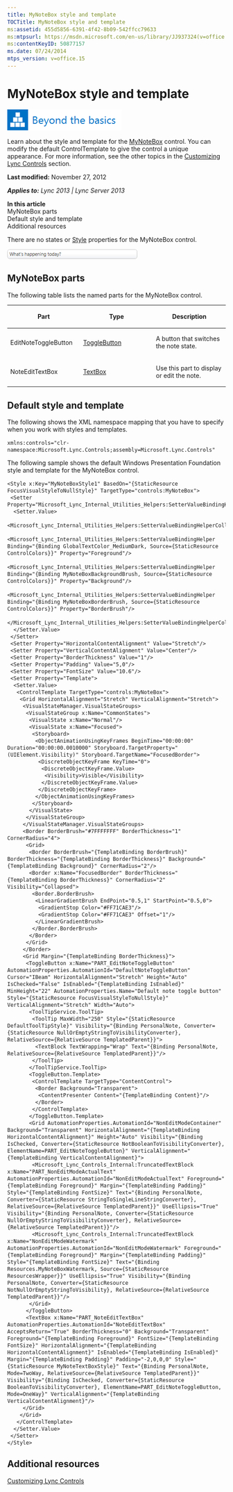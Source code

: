 ```yaml
---
title: MyNoteBox style and template
TOCTitle: MyNoteBox style and template
ms:assetid: 455d5856-6391-4f42-8b09-542ffcc79633
ms:mtpsurl: https://msdn.microsoft.com/en-us/library/JJ937324(v=office.15)
ms:contentKeyID: 50877157
ms.date: 07/24/2014
mtps_version: v=office.15
---
```


# MyNoteBox style and template

![Beyond the basics topic](images/JJ937254.mod_icon_beyondbasics_long(Office.15).png "Beyond the basics topic")

Learn about the style and template for the [MyNoteBox](https://msdn.microsoft.com/en-us/library/hh346137\(v=office.15\)) control. You can modify the default ControlTemplate to give the control a unique appearance. For more information, see the other topics in the [Customizing Lync Controls](customizing-lync-controls.md) section.

**Last modified:** November 27, 2012

***Applies to:** Lync 2013 | Lync Server 2013*

**In this article**  
MyNoteBox parts  
Default style and template  
Additional resources  

There are no states or [Style](http://msdn.microsoft.com/en-us/library/system.windows.style\(vs.95\).aspx) properties for the MyNoteBox control.

![MyNoteBox Control](images/JJ937324.MyNoteBoxControl(Office.15).png "MyNoteBox Control")

## MyNoteBox parts

The following table lists the named parts for the MyNoteBox control.

<table>
<colgroup>
<col style="width: 33%" />
<col style="width: 33%" />
<col style="width: 33%" />
</colgroup>
<thead>
<tr class="header">
<th><p>Part</p></th>
<th><p>Type</p></th>
<th><p>Description</p></th>
</tr>
</thead>
<tbody>
<tr class="odd">
<td><p>EditNoteToggleButton</p></td>
<td><p><a href="http://msdn.microsoft.com/en-us/library/system.windows.controls.primitives.togglebutton.aspx">ToggleButton</a></p></td>
<td><p>A button that switches the note state.</p></td>
</tr>
<tr class="even">
<td><p>NoteEditTextBox</p></td>
<td><p><a href="http://msdn.microsoft.com/en-us/library/system.windows.controls.textbox.aspx">TextBox</a></p></td>
<td><p>Use this part to display or edit the note.</p></td>
</tr>
</tbody>
</table>

## Default style and template

The following shows the XML namespace mapping that you have to specify when you work with styles and templates.

    xmlns:controls="clr-namespace:Microsoft.Lync.Controls;assembly=Microsoft.Lync.Controls"

The following sample shows the default Windows Presentation Foundation style and template for the MyNoteBox control.

    <Style x:Key="MyNoteBoxStyle1" BasedOn="{StaticResource FocusVisualStyleToNullStyle}" TargetType="controls:MyNoteBox">
     <Setter Property="Microsoft_Lync_Internal_Utilities_Helpers:SetterValueBindingHelper.PropertyBindingCollection">
      <Setter.Value>
       <Microsoft_Lync_Internal_Utilities_Helpers:SetterValueBindingHelperCollection>
        <Microsoft_Lync_Internal_Utilities_Helpers:SetterValueBindingHelper Binding="{Binding GlobalTextColor_MediumDark, Source={StaticResource ControlColors}}" Property="Foreground"/>
        <Microsoft_Lync_Internal_Utilities_Helpers:SetterValueBindingHelper Binding="{Binding MyNoteBoxBackgroundBrush, Source={StaticResource ControlColors}}" Property="Background"/>
        <Microsoft_Lync_Internal_Utilities_Helpers:SetterValueBindingHelper Binding="{Binding MyNoteBoxBorderBrush, Source={StaticResource ControlColors}}" Property="BorderBrush"/>
       </Microsoft_Lync_Internal_Utilities_Helpers:SetterValueBindingHelperCollection>
      </Setter.Value>
     </Setter>
     <Setter Property="HorizontalContentAlignment" Value="Stretch"/>
     <Setter Property="VerticalContentAlignment" Value="Center"/>
     <Setter Property="BorderThickness" Value="1"/>
     <Setter Property="Padding" Value="5,0"/>
     <Setter Property="FontSize" Value="10.6"/>
     <Setter Property="Template">
      <Setter.Value>
       <ControlTemplate TargetType="controls:MyNoteBox">
        <Grid HorizontalAlignment="Stretch" VerticalAlignment="Stretch">
         <VisualStateManager.VisualStateGroups>
          <VisualStateGroup x:Name="CommonStates">
           <VisualState x:Name="Normal"/>
           <VisualState x:Name="Focused">
            <Storyboard>
             <ObjectAnimationUsingKeyFrames BeginTime="00:00:00" Duration="00:00:00.0010000" Storyboard.TargetProperty="(UIElement.Visibility)" Storyboard.TargetName="FocusedBorder">
              <DiscreteObjectKeyFrame KeyTime="0">
               <DiscreteObjectKeyFrame.Value>
                <Visibility>Visible</Visibility>
               </DiscreteObjectKeyFrame.Value>
              </DiscreteObjectKeyFrame>
             </ObjectAnimationUsingKeyFrames>
            </Storyboard>
           </VisualState>
          </VisualStateGroup>
         </VisualStateManager.VisualStateGroups>
         <Border BorderBrush="#7FFFFFFF" BorderThickness="1" CornerRadius="4">
          <Grid>
           <Border BorderBrush="{TemplateBinding BorderBrush}" BorderThickness="{TemplateBinding BorderThickness}" Background="{TemplateBinding Background}" CornerRadius="2"/>
           <Border x:Name="FocusedBorder" BorderThickness="{TemplateBinding BorderThickness}" CornerRadius="2" Visibility="Collapsed">
            <Border.BorderBrush>
             <LinearGradientBrush EndPoint="0.5,1" StartPoint="0.5,0">
              <GradientStop Color="#FF71CAE3"/>
              <GradientStop Color="#FF71CAE3" Offset="1"/>
             </LinearGradientBrush>
            </Border.BorderBrush>
           </Border>
          </Grid>
         </Border>
         <Grid Margin="{TemplateBinding BorderThickness}">
          <ToggleButton x:Name="PART_EditNoteToggleButton" AutomationProperties.AutomationId="DefaultNoteToggleButton" Cursor="IBeam" HorizontalAlignment="Stretch" Height="Auto" IsChecked="False" IsEnabled="{TemplateBinding IsEnabled}" MinHeight="22" AutomationProperties.Name="Default note toggle button" Style="{StaticResource FocusVisualStyleToNullStyle}" VerticalAlignment="Stretch" Width="Auto">
           <ToolTipService.ToolTip>
            <ToolTip MaxWidth="250" Style="{StaticResource DefaultToolTipStyle}" Visibility="{Binding PersonalNote, Converter={StaticResource NullOrEmptyStringToVisibilityConverter}, RelativeSource={RelativeSource TemplatedParent}}">
             <TextBlock TextWrapping="Wrap" Text="{Binding PersonalNote, RelativeSource={RelativeSource TemplatedParent}}"/>
            </ToolTip>
           </ToolTipService.ToolTip>
           <ToggleButton.Template>
            <ControlTemplate TargetType="ContentControl">
             <Border Background="Transparent">
              <ContentPresenter Content="{TemplateBinding Content}"/>
             </Border>
            </ControlTemplate>
           </ToggleButton.Template>
           <Grid AutomationProperties.AutomationId="NonEditModeContainer" Background="Transparent" HorizontalAlignment="{TemplateBinding HorizontalContentAlignment}" Height="Auto" Visibility="{Binding IsChecked, Converter={StaticResource NotBooleanToVisibilityConverter}, ElementName=PART_EditNoteToggleButton}" VerticalAlignment="{TemplateBinding VerticalContentAlignment}">
            <Microsoft_Lync_Controls_Internal:TruncatedTextBlock x:Name="PART_NonEditModeActualText" AutomationProperties.AutomationId="NonEditModeActualText" Foreground="{TemplateBinding Foreground}" Margin="{TemplateBinding Padding}" Style="{TemplateBinding FontSize}" Text="{Binding PersonalNote, Converter={StaticResource StringToSingleLineStringConverter}, RelativeSource={RelativeSource TemplatedParent}}" UseEllipsis="True" Visibility="{Binding PersonalNote, Converter={StaticResource NullOrEmptyStringToVisibilityConverter}, RelativeSource={RelativeSource TemplatedParent}}"/>
            <Microsoft_Lync_Controls_Internal:TruncatedTextBlock x:Name="NonEditModeWatermark" AutomationProperties.AutomationId="NonEditModeWatermark" Foreground="{TemplateBinding Foreground}" Margin="{TemplateBinding Padding}" Style="{TemplateBinding FontSize}" Text="{Binding Resources.MyNoteBoxWatermark, Source={StaticResource ResourcesWrapper}}" UseEllipsis="True" Visibility="{Binding PersonalNote, Converter={StaticResource NotNullOrEmptyStringToVisibility}, RelativeSource={RelativeSource TemplatedParent}}"/>
           </Grid>
          </ToggleButton>
          <TextBox x:Name="PART_NoteEditTextBox" AutomationProperties.AutomationId="NoteEditTextBox" AcceptsReturn="True" BorderThickness="0" Background="Transparent" Foreground="{TemplateBinding Foreground}" FontSize="{TemplateBinding FontSize}" HorizontalAlignment="{TemplateBinding HorizontalContentAlignment}" IsEnabled="{TemplateBinding IsEnabled}" Margin="{TemplateBinding Padding}" Padding="-2,0,0,0" Style="{StaticResource MyNoteTextBoxStyle}" Text="{Binding PersonalNote, Mode=TwoWay, RelativeSource={RelativeSource TemplatedParent}}" Visibility="{Binding IsChecked, Converter={StaticResource BooleanToVisibilityConverter}, ElementName=PART_EditNoteToggleButton, Mode=OneWay}" VerticalAlignment="{TemplateBinding VerticalContentAlignment}"/>
         </Grid>
        </Grid>
       </ControlTemplate>
      </Setter.Value>
     </Setter>
    </Style>

## Additional resources

[Customizing Lync Controls](customizing-lync-controls.md)

